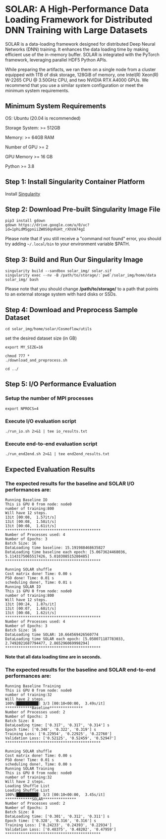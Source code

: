 # SOLAR: A High-Performance Data Loading Framework for Distributed DNN Training with Large Datasets

SOLAR is a data-loading framework designed for distributed Deep Neural Networks (DNN) training. It enhances the data loading time by making efficient use of the in-memory buffer. SOLAR is integrated with the PyTorch framework, leveraging parallel HDF5 Python APIs.

While preparing the artifacts, we ran them on a single node from a cluster equipped with 1TB of disk storage, 128GiB of memory, one Intel(R) Xeon(R) W-2265 CPU @ 3.50GHz CPU, and two NVIDIA RTX A4000 GPUs. We recommend that you use a similar system configuration or meet the minimum system requirements.


## Minimum System Requirements
OS: Ubuntu (20.04 is recommended)

Storage System: >= 512GB

Memory: >= 64GB RAM

Number of GPU >= 2

GPU Memory >= 16 GB

Python >= 3.8



## Step 1: Install Singularity Container Platform
Install [Singularity](https://singularity-tutorial.github.io/01-installation/)

## Step 2: Download Pre-built Singularity Image File
```
pip3 install gdown
gdown https://drive.google.com/u/0/uc?id=1phLdMSgpniiZW0S0qnRoHt_rXhVA74gI
```
Please note that if you still receive a "command not found" error, you should try adding ```~/.local/bin``` to your environment variable $PATH.

## Step 3: Build and Run Our Singularity Image
```
singularity build --sandbox solar_img/ solar.sif
singularity exec --nv -B /path/to/storage/:`pwd`/solar_img/home/data solar_img/ bash
```
Please note that you should change **/path/to/storage/** to a path that points to an external storage system with hard disks or SSDs.

## Step 4: Download and Preprocess Sample Dataset
```
cd solar_img/home/solar/Cosmoflow/utils
```
set the desired dataset size (in GB)
```
export MY_SIZE=16
```
```
chmod 777 *
./download_and_preprocess.sh
```
```
cd ../
```

## Step 5: I/O Performance Evaluation
### Setup the number of MPI processes
```
export NPROCS=4
```
### Execute I/O evaluation script
```
./run_io.sh 2>&1 | tee io_results.txt
```

### Execute end-to-end evaluation script
```
./run_end2end.sh 2>&1 | tee end2end_results.txt
```

## Expected Evaluation Results
### The expected results for the baseline and SOLAR I/O performances are:
```
Running Baseline IO
This is GPU 0 from node: node0
number of training:800
Will have 12 steps.
13it [00:08,  1.57it/s]
13it [00:08,  1.58it/s]
13it [00:08,  1.61it/s]
*******************************************
Number of Processes used: 4
Number of Epochs: 3
Batch Size: 16
DataLoading time baseline: 15.191988468635827
DataLoading time baseline each epoch: [5.0673624468036, 5.1143175065517426, 5.010308515280485]
*******************************************

Running SOLAR shuffle
Cost matrix done! Time: 0.00 s
PSO done! Time: 0.01 s
scheduling done!, Time: 0.01 s
Running SOLAR IO
This is GPU 0 from node: node0
number of training:800
Will have 12 steps.
13it [00:24,  1.87s/it]
13it [00:07,  1.68it/s]
13it [00:08,  1.62it/s]
*******************************************
Number of Processes used: 4
Number of Epochs: 3
Batch Size: 16
DataLoading time SOLAR: 10.664569426560774
DataLoading time SOLAR each epoch: [5.050071187783033, 2.7492021687794477, 2.865296069998294]
*******************************************
```
**Note that all data loading time are in seconds.**

### The expected results for the baseline and SOLAR end-to-end performances are:

```
Running Baseline Training
This is GPU 0 from node: node0
number of training:32
Will have 2 steps.
100%|██████████| 3/3 [00:10<00:00,  3.49s/it]
************Baseline***************
Number of Processes used: 2
Number of Epochs: 3
Batch Size: 8
DataLoading time: ['0.317', '0.317', '0.314'] s
Epoch time: ['0.348', '0.322', '0.319'] s
Training Loss: ['0.22954', '0.22925', '0.22760']
Validation Loss: ['0.52125', '0.52459', '0.52947']
*******************************************

Running SOLAR shuffle
Cost matrix done! Time: 0.00 s
PSO done! Time: 0.01 s
scheduling done!, Time: 0.00 s
Running SOLAR Training
This is GPU 0 from node: node0
number of training:32
Will have 2 steps.
Loading Shuffle List
Loading Shuffle List
100%|██████████| 3/3 [00:10<00:00,  3.45s/it]
************SOLAR***************
Number of Processes used: 2
Number of Epochs: 3
Batch Size: 8
DataLoading time: ['0.301', '0.312', '0.311'] s
Epoch time: ['0.328', '0.316', '0.316'] s
Training Loss: ['0.24233', '0.24393', '0.22934']
Validation Loss: ['0.48375', '0.48202', '0.47959']
*******************************************
```
